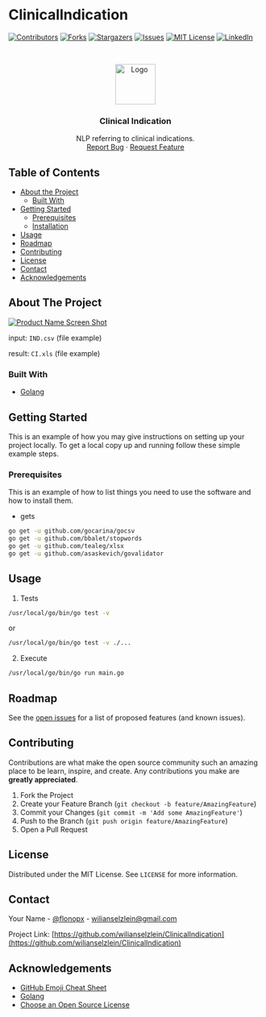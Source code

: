# ClinicalIndication


<!--
*** Thanks for checking out this README Template. If you have a suggestion that would
*** make this better, please fork the repo and create a pull request or simply open
*** an issue with the tag "enhancement".
*** Thanks again! Now go create something AMAZING! :D
-->


<!-- PROJECT SHIELDS -->
<!--
*** I'm using markdown "reference style" links for readability.
*** Reference links are enclosed in brackets [ ] instead of parentheses ( ).
*** See the bottom of this document for the declaration of the reference variables
*** for contributors-url, forks-url, etc. This is an optional, concise syntax you may use.
*** https://www.markdownguide.org/basic-syntax/#reference-style-links
-->
[![Contributors][contributors-shield]][contributors-url]
[![Forks][forks-shield]][forks-url]
[![Stargazers][stars-shield]][stars-url]
[![Issues][issues-shield]][issues-url]
[![MIT License][license-shield]][license-url]
[![LinkedIn][linkedin-shield]][linkedin-url]



<!-- PROJECT LOGO -->
<br />
<p align="center">
  <a href="https://github.com/wilianselzlein">
    <img src="https://raw.githubusercontent.com/wilianselzlein/Best-README-Template/master/images/logo.png" alt="Logo" width="80" height="80">
  </a>

  <h3 align="center">Clinical Indication</h3>

  <p align="center">
    NLP referring to clinical indications.
    <br />
    <a href="https://github.com/wilianselzlein/ClinicalIndication/issues">Report Bug</a>
    ·
    <a href="https://github.com/wilianselzlein/ClinicalIndication/issues">Request Feature</a>
  </p>
</p>



<!-- TABLE OF CONTENTS -->
## Table of Contents

* [About the Project](#about-the-project)
  * [Built With](#built-with)
* [Getting Started](#getting-started)
  * [Prerequisites](#prerequisites)
  * [Installation](#installation)
* [Usage](#usage)
* [Roadmap](#roadmap)
* [Contributing](#contributing)
* [License](#license)
* [Contact](#contact)
* [Acknowledgements](#acknowledgements)



<!-- ABOUT THE PROJECT -->
## About The Project

[![Product Name Screen Shot][product-screenshot]](https://github.com/wilianselzlein/ClinicalIndication)

input:  `IND.csv` (file example)

result:  `CI.xls` (file example)

### Built With


* [Golang](https://golang.org)



<!-- GETTING STARTED -->
## Getting Started

This is an example of how you may give instructions on setting up your project locally.
To get a local copy up and running follow these simple example steps.

### Prerequisites

This is an example of how to list things you need to use the software and how to install them.
* gets
```sh
go get -u github.com/gocarina/gocsv
go get -u github.com/bbalet/stopwords
go get -u github.com/tealeg/xlsx
go get -u github.com/asaskevich/govalidator
```


<!-- USAGE EXAMPLES -->
## Usage


1. Tests

```sh
/usr/local/go/bin/go test -v
```
or 

```sh
/usr/local/go/bin/go test -v ./...
```

2. Execute

```sh
/usr/local/go/bin/go run main.go
```


<!-- ROADMAP -->
## Roadmap

See the [open issues](https://github.com/wilianselzlein/ClinicalIndication/issues) for a list of proposed features (and known issues).



<!-- CONTRIBUTING -->
## Contributing

Contributions are what make the open source community such an amazing place to be learn, inspire, and create. Any contributions you make are **greatly appreciated**.

1. Fork the Project
2. Create your Feature Branch (`git checkout -b feature/AmazingFeature`)
3. Commit your Changes (`git commit -m 'Add some AmazingFeature'`)
4. Push to the Branch (`git push origin feature/AmazingFeature`)
5. Open a Pull Request



<!-- LICENSE -->
## License

Distributed under the MIT License. See `LICENSE` for more information.



<!-- CONTACT -->
## Contact

Your Name - [@flonopx](https://twitter.com/flonopx) - wilianselzlein@gmail.com

Project Link: [https://github.com/wilianselzlein/ClinicalIndication](https://github.com/wilianselzlein/ClinicalIndication)



<!-- ACKNOWLEDGEMENTS -->
## Acknowledgements
* [GitHub Emoji Cheat Sheet](https://www.webpagefx.com/tools/emoji-cheat-sheet)
* [Golang](https://golang.org/)
* [Choose an Open Source License](https://choosealicense.com)


<!-- MARKDOWN LINKS & IMAGES -->
<!-- https://www.markdownguide.org/basic-syntax/#reference-style-links -->
[contributors-shield]: https://img.shields.io/github/contributors/othneildrew/Best-README-Template.svg?style=flat-square
[contributors-url]: https://github.com/wilianselzlein/ClinicalIndication/graphs/contributors
[forks-shield]: https://img.shields.io/github/forks/othneildrew/Best-README-Template.svg?style=flat-square
[forks-url]: https://github.com/wilianselzlein/ClinicalIndication/network/members
[stars-shield]: https://img.shields.io/github/stars/othneildrew/Best-README-Template.svg?style=flat-square
[stars-url]: https://github.com/wilianselzlein/ClinicalIndication/stargazers
[issues-shield]: https://img.shields.io/github/issues/othneildrew/Best-README-Template.svg?style=flat-square
[issues-url]: https://github.com/wilianselzlein/ClinicalIndication/issues
[license-shield]: https://img.shields.io/github/license/othneildrew/Best-README-Template.svg?style=flat-square
[license-url]: https://github.com/wilianselzlein/ClinicalIndication/blob/master/LICENSE.txt
[linkedin-shield]: https://img.shields.io/badge/-LinkedIn-black.svg?style=flat-square&logo=linkedin&colorB=555
[linkedin-url]: https://linkedin.com/in/wilianselzlein
[product-screenshot]: https://raw.githubusercontent.com/wilianselzlein/Best-README-Template/master/images/screenshot.png

